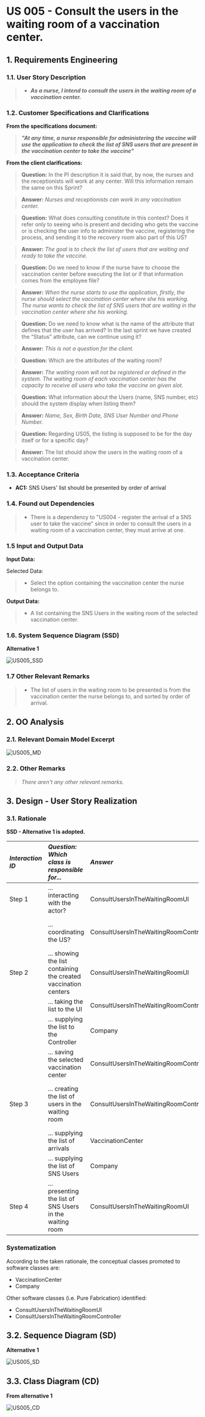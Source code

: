 # US 005 - Consult the users in the waiting room of a vaccination center. 

## 1. Requirements Engineering


### 1.1. User Story Description


>* **_As a nurse, I intend to consult the users in the waiting room of a vaccination center._**



### 1.2. Customer Specifications and Clarifications 


**From the specifications document:**

> **_"At any time, a nurse responsible for administering the vaccine will use the application to check the list of SNS users that are present in the vaccination center to take the vaccine"_**


**From the client clarifications:**

> **Question:** In the PI description it is said that, by now, the nurses and the receptionists will work at any center. Will this information remain the same on this Sprint?

> **Answer:** _Nurses and receptionists can work in any vaccination center._
 
> **Question:** What does consulting constitute in this context? Does it refer only to seeing who is present and deciding who gets the vaccine or is checking the user info to administer the vaccine, registering the process, and sending it to the recovery room also part of this US?

> **Answer:** _The goal is to check the list of users that are waiting and ready to take the vaccine._
 
> **Question:** Do we need to know if the nurse have to choose the vaccination center before executing the list or if that information comes from the employee file?
 
> **Answer:** _When the nurse starts to use the application, firstly, the nurse should select the vaccination center where she his working. The nurse wants to check the list of SNS users that are waiting in the vaccination center where she his working._
  
> **Question:** Do we need to know what is the name of the attribute that defines that the user has arrived? In the last sprint we have created the “Status” attribute, can we continue using it?
 
> **Answer:** _This is not a question for the client._
 
> **Question:** Which are the attributes of the waiting room?

> **Answer:** _The waiting room will not be registered or defined in the system. The waiting room of each vaccination center has the capacity to receive all users who take the vaccine on given slot._

> **Question:** What information about the Users (name, SNS number, etc) should the system display when listing them?

> **Answer:** _Name, Sex, Birth Date, SNS User Number and Phone Number._

> **Question:** Regarding US05, the listing is supposed to be for the day itself or for a specific day?
 
> **Answer:**  The list should show the users in the waiting room of a vaccination center.

### 1.3. Acceptance Criteria


* **AC1:** SNS Users' list should be presented by order of arrival


### 1.4. Found out Dependencies


>* There is a dependency to "US004 - register the arrival of a SNS user to take the vaccine" since in order to consult the users in a waiting room of a vaccination center, they must arrive at one.


### 1.5 Input and Output Data


**Input Data:**

Selected Data:
>* Select the option containing the vaccination center the nurse belongs to.

**Output Data:**

>* A list containing the SNS Users in the waiting room of the selected vaccination center.

### 1.6. System Sequence Diagram (SSD)

**Alternative 1**

![US005_SSD](US005_SSD.svg)

### 1.7 Other Relevant Remarks

>* The list of users in the waiting room to be presented is from the vaccination center the nurse belongs to, and sorted by order of arrival.


## 2. OO Analysis

### 2.1. Relevant Domain Model Excerpt 

![US005_MD](US005_MD.svg)

### 2.2. Other Remarks

> *_There aren't any other relevant remarks._*


## 3. Design - User Story Realization 

### 3.1. Rationale

**SSD - Alternative 1 is adopted.**

| *Interaction ID* | *Question: Which class is responsible for...* | *Answer*  | *Justification (with patterns)*  |
|:-------------  |:--------------------- |:------------|:---------------------------- |
| Step 1  		 |	... interacting with the actor?	 |       ConsultUsersInTheWaitingRoomUI     |    *Pure Fabrication:* The UI class is responsible for the direct interaction with the user through the controller and the different other implemented classes. | Step 2  		 |							 |             |                              |
| |... coordinating the US? | ConsultUsersInTheWaitingRoomController| *Controller:* Intermediary between the UI and the Domain Model, and as it's name says, controls the information that is transferred between both of them. |
| Step 2  		 |		... showing the list containing the created vaccination centers	 |   ConsultUsersInTheWaitingRoomUI         |      *Pure Fabrication:* The _UI_ makes the direct interaction with the application user, which allows in this case, Nurses to select the vaccination center they work at.     |
| 		 |		... taking the list to the UI	 |  ConsultUsersInTheWaitingRoomController       |     *IE:* The _Controller_ is the intermediary that takes the data to the UI.    |
| 		 |		... supplying the list to the Controller	 |  Company     |     *IE:* The class _Company_ has the Vaccination Centers and their information.   |
| 		 |		... saving the selected vaccination center	 |  ConsultUsersInTheWaitingRoomController    |     *IE:* In order to get the list of Users in the waiting room of a vaccination center, the Controller class needs to know what is the selected vaccination center.   |
| Step 3  		 |		... creating the list of users in the waiting room					 |   ConsultUsersInTheWaitingRoomController          |      *IE:* The _ConsultUsersInTheWaitingRoomController_ class is responsible for getting the information from the arrivals list, and return the list of SNSUsers that are in the waiting room.     |
| 		 |		... supplying the list of arrivals	 |  VaccinationCenter    |     *IE:* The class _VaccinationCenter_ has the list of arrivals.   |
| 		 |		... supplying the list of SNS Users	 |  Company   |     *IE:* The class _Company_ has the list of SNS Users.   |
| Step 4 		 |		... presenting the list of SNS Users in the waiting room |  ConsultUsersInTheWaitingRoomUI          |         *IE:* The _UI_ class presents the list created in the _Controller_.           |
### Systematization ##

According to the taken rationale, the conceptual classes promoted to software classes are: 

 * VaccinationCenter
 * Company

Other software classes (i.e. Pure Fabrication) identified: 

 * ConsultUsersInTheWaitingRoomUI  
 * ConsultUsersInTheWaitingRoomController


## 3.2. Sequence Diagram (SD)

**Alternative 1**

![US005_SD](US005_SD.svg)

## 3.3. Class Diagram (CD)

**From alternative 1**

![US005_CD](US005_CD.svg)